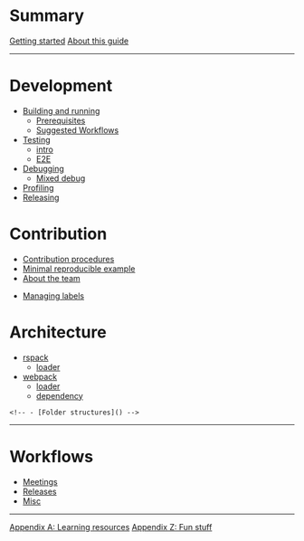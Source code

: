# Summary

[Getting started](./getting-started.md)
[About this guide](./about-this-guide.md)

---

# Development

- [Building and running](./building/intro.md)
    - [Prerequisites](./building/prerequisites.md)
    - [Suggested Workflows](./building/suggested.md)
- [Testing](./testing/intro.md)
    - [intro](./testing/intro.md)
    - [E2E](./testing/e2e.md)
- [Debugging](./debugging/intro.md)
  - [Mixed debug](./debugging/mix-debug.md)
- [Profiling](./profiling/intro.md)
- [Releasing](./releasing/intro.md)

# Contribution

- [Contribution procedures](./contributing/intro.md)
- [Minimal reproducible example](./contributing/repro.md)
- [About the team](./contributing/team.md)
<!-- - [Walkthrough: a typical contribution]() -->
- [Managing labels](./contributing/managing-labels.md)

# Architecture
  - [rspack](./architecture/rspack/intro.md)
    - [loader](./architecture/rspack/loader.md)
  - [webpack](./architecture/webpack/intro.md)
    - [loader](./architecture/webpack/loader.md)
    - [dependency](./architecture/webpack/dependency.md)

<!-- - [High level]() -->
    <!-- - [Folder structures]() -->
<!-- - [Plugins]() -->
<!-- - [Loaders]() -->

---

# Workflows

- [Meetings](./workflows/meetings.md)
- [Releases](./workflows/releases.md)
- [Misc](./workflows/misc.md)

---

[Appendix A: Learning resources](./appendix/learning-resources.md)
[Appendix Z: Fun stuff](./appendix/fun.md)
